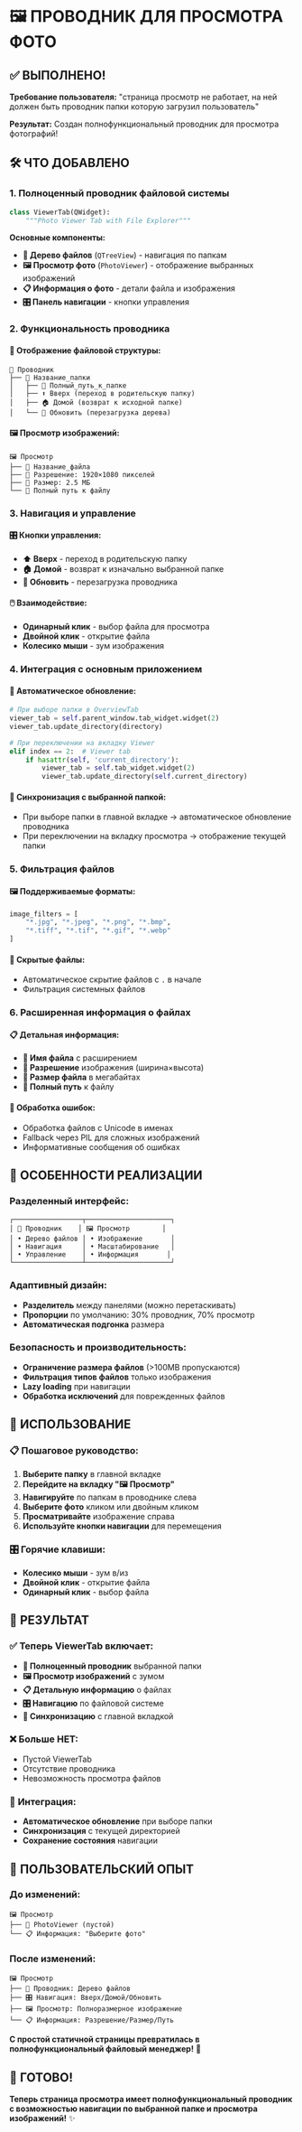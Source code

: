 # 🖼️ ПРОВОДНИК ДЛЯ ПРОСМОТРА ФОТО

## ✅ ВЫПОЛНЕНО!

**Требование пользователя:** "страница просмотр не работает, на ней должен быть проводник папки которую загрузил пользователь"

**Результат:** Создан полнофункциональный проводник для просмотра фотографий!

## 🛠️ ЧТО ДОБАВЛЕНО

### 1. Полноценный проводник файловой системы
```python
class ViewerTab(QWidget):
    """Photo Viewer Tab with File Explorer"""
```

**Основные компоненты:**
- **📁 Дерево файлов** (`QTreeView`) - навигация по папкам
- **🖼️ Просмотр фото** (`PhotoViewer`) - отображение выбранных изображений
- **📋 Информация о фото** - детали файла и изображения
- **🎛️ Панель навигации** - кнопки управления

### 2. Функциональность проводника

#### **📂 Отображение файловой структуры:**
```
📁 Проводник
├── 📂 Название_папки
│   ├── 📍 Полный_путь_к_папке
│   ├── ⬆️ Вверх (переход в родительскую папку)
│   ├── 🏠 Домой (возврат к исходной папке)
│   └── 🔄 Обновить (перезагрузка дерева)
```

#### **🖼️ Просмотр изображений:**
```
🖼️ Просмотр
├── 📸 Название_файла
├── 📐 Разрешение: 1920×1080 пикселей
├── 📁 Размер: 2.5 МБ
└── 📍 Полный путь к файлу
```

### 3. Навигация и управление

#### **🎛️ Кнопки управления:**
- **⬆️ Вверх** - переход в родительскую папку
- **🏠 Домой** - возврат к изначально выбранной папке
- **🔄 Обновить** - перезагрузка проводника

#### **🖱️ Взаимодействие:**
- **Одинарный клик** - выбор файла для просмотра
- **Двойной клик** - открытие файла
- **Колесико мыши** - зум изображения

### 4. Интеграция с основным приложением

#### **🔄 Автоматическое обновление:**
```python
# При выборе папки в OverviewTab
viewer_tab = self.parent_window.tab_widget.widget(2)
viewer_tab.update_directory(directory)

# При переключении на вкладку Viewer
elif index == 2:  # Viewer tab
    if hasattr(self, 'current_directory'):
        viewer_tab = self.tab_widget.widget(2)
        viewer_tab.update_directory(self.current_directory)
```

#### **📁 Синхронизация с выбранной папкой:**
- При выборе папки в главной вкладке → автоматическое обновление проводника
- При переключении на вкладку просмотра → отображение текущей папки

### 5. Фильтрация файлов

#### **🖼️ Поддерживаемые форматы:**
```python
image_filters = [
    "*.jpg", "*.jpeg", "*.png", "*.bmp",
    "*.tiff", "*.tif", "*.gif", "*.webp"
]
```

#### **🚫 Скрытые файлы:**
- Автоматическое скрытие файлов с `.` в начале
- Фильтрация системных файлов

### 6. Расширенная информация о файлах

#### **📋 Детальная информация:**
- **📸 Имя файла** с расширением
- **📐 Разрешение** изображения (ширина×высота)
- **📁 Размер файла** в мегабайтах
- **📍 Полный путь** к файлу

#### **🎨 Обработка ошибок:**
- Обработка файлов с Unicode в именах
- Fallback через PIL для сложных изображений
- Информативные сообщения об ошибках

## 🎯 ОСОБЕННОСТИ РЕАЛИЗАЦИИ

### **Разделенный интерфейс:**
```
┌─────────────────┬─────────────────────┐
│ 📁 Проводник    │ 🖼️ Просмотр        │
│ • Дерево файлов │ • Изображение       │
│ • Навигация     │ • Масштабирование   │
│ • Управление    │ • Информация       │
└─────────────────┴─────────────────────┘
```

### **Адаптивный дизайн:**
- **Разделитель** между панелями (можно перетаскивать)
- **Пропорции** по умолчанию: 30% проводник, 70% просмотр
- **Автоматическая подгонка** размера

### **Безопасность и производительность:**
- **Ограничение размера файлов** (>100MB пропускаются)
- **Фильтрация типов файлов** только изображения
- **Lazy loading** при навигации
- **Обработка исключений** для поврежденных файлов

## 🚀 ИСПОЛЬЗОВАНИЕ

### **📋 Пошаговое руководство:**

1. **Выберите папку** в главной вкладке
2. **Перейдите на вкладку "🖼️ Просмотр"**
3. **Навигируйте** по папкам в проводнике слева
4. **Выберите фото** кликом или двойным кликом
5. **Просматривайте** изображение справа
6. **Используйте кнопки навигации** для перемещения

### **🎛️ Горячие клавиши:**
- **Колесико мыши** - зум в/из
- **Двойной клик** - открытие файла
- **Одинарный клик** - выбор файла

## 🎉 РЕЗУЛЬТАТ

### ✅ **Теперь ViewerTab включает:**
- **📁 Полноценный проводник** выбранной папки
- **🖼️ Просмотр изображений** с зумом
- **📋 Детальную информацию** о файлах
- **🎛️ Навигацию** по файловой системе
- **🔄 Синхронизацию** с главной вкладкой

### ❌ **Больше НЕТ:**
- Пустой ViewerTab
- Отсутствие проводника
- Невозможность просмотра файлов

### 🤖 **Интеграция:**
- **Автоматическое обновление** при выборе папки
- **Синхронизация** с текущей директорией
- **Сохранение состояния** навигации

## 💬 **ПОЛЬЗОВАТЕЛЬСКИЙ ОПЫТ**

### **До изменений:**
```
🖼️ Просмотр
├── 📸 PhotoViewer (пустой)
└── 📋 Информация: "Выберите фото"
```

### **После изменений:**
```
🖼️ Просмотр
├── 📁 Проводник: Дерево файлов
├── 🎛️ Навигация: Вверх/Домой/Обновить
├── 🖼️ Просмотр: Полноразмерное изображение
└── 📋 Информация: Разрешение/Размер/Путь
```

**С простой статичной страницы превратилась в полнофункциональный файловый менеджер!** 🎯

## 🎊 ГОТОВО!

**Теперь страница просмотра имеет полнофункциональный проводник с возможностью навигации по выбранной папке и просмотра изображений!** ✨
